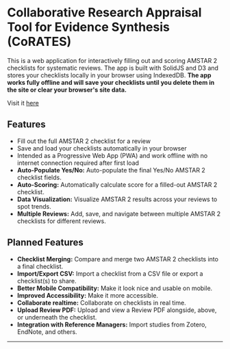 # Collaborative Research Appraisal Tool for Evidence Synthesis (CoRATES)

This is a web application for interactively filling out and scoring AMSTAR 2 checklists for systematic reviews. The app is built with SolidJS and D3 and stores your checklists locally in your browser using IndexedDB. **The app works fully offline and will save your checklists until you delete them in the site or clear your browser's site data.**

Visit it [here](https://InfinityBowman.github.io/amstar2-checklist-scoring-app)

## Features

- Fill out the full AMSTAR 2 checklist for a review
- Save and load your checklists automatically in your browser
- Intended as a Progressive Web App (PWA) and work offline with no internet connection required after first load
- **Auto-Populate Yes/No:** Auto-populate the final Yes/No AMSTAR 2 checklist fields.
- **Auto-Scoring:** Automatically calculate score for a filled-out AMSTAR 2 checklist.
- **Data Visualization:** Visualize AMSTAR 2 results across your reviews to spot trends.
- **Multiple Reviews:** Add, save, and navigate between multiple AMSTAR 2 checklists for different reviews.

## Planned Features

- **Checklist Merging:** Compare and merge two AMSTAR 2 checklists into a final checklist.
- **Import/Export CSV:** Import a checklist from a CSV file or export a checklist(s) to share.
- **Better Mobile Compatibility:** Make it look nice and usable on mobile.
- **Improved Accessibility:** Make it more accessible.
- **Collaborate realtime:** Collaborate on checklists in real time.
- **Upload Review PDF:** Upload and view a Review PDF alongside, above, or underneath the checklist.
- **Integration with Reference Managers:** Import studies from Zotero, EndNote, and others.

---
